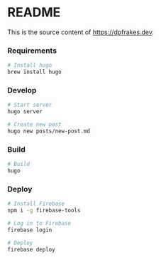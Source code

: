 # README

This is the source content of https://dpfrakes.dev.

### Requirements

```bash
# Install hugo
brew install hugo
```

### Develop

```bash
# Start server
hugo server

# Create new post
hugo new posts/new-post.md
```

### Build

```bash
# Build
hugo
```

### Deploy

```bash
# Install Firebase
npm i -g firebase-tools

# Log in to Firebase
firebase login

# Deploy
firebase deploy
```

